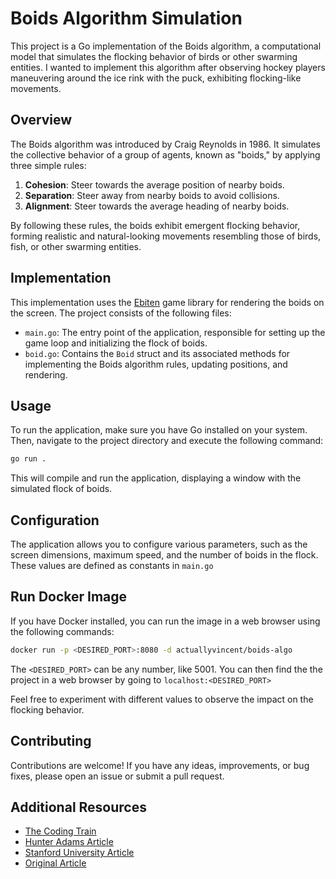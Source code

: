 # Boids Algorithm Simulation

This project is a Go implementation of the Boids algorithm, a computational model that simulates the flocking behavior of birds or other swarming entities. I wanted to implement this algorithm after observing hockey players maneuvering around the ice rink with the puck, exhibiting flocking-like movements.

## Overview

The Boids algorithm was introduced by Craig Reynolds in 1986. It simulates the collective behavior of a group of agents, known as "boids," by applying three simple rules:

1. **Cohesion**: Steer towards the average position of nearby boids.
2. **Separation**: Steer away from nearby boids to avoid collisions.
3. **Alignment**: Steer towards the average heading of nearby boids.

By following these rules, the boids exhibit emergent flocking behavior, forming realistic and natural-looking movements resembling those of birds, fish, or other swarming entities.

## Implementation

This implementation uses the [Ebiten](https://github.com/hajimehoshi/ebiten) game library for rendering the boids on the screen. The project consists of the following files:

- `main.go`: The entry point of the application, responsible for setting up the game loop and initializing the flock of boids.
- `boid.go`: Contains the `Boid` struct and its associated methods for implementing the Boids algorithm rules, updating positions, and rendering.

## Usage

To run the application, make sure you have Go installed on your system. Then, navigate to the project directory and execute the following command:

```bash
go run .
```

This will compile and run the application, displaying a window with the simulated flock of boids.

## Configuration

The application allows you to configure various parameters, such as the screen dimensions, maximum speed, and the number of boids in the flock. These values are defined as constants in `main.go`

## Run Docker Image
If you have Docker installed, you can run the image in a web browser using the following commands:
```bash
docker run -p <DESIRED_PORT>:8080 -d actuallyvincent/boids-algo
```

The ```<DESIRED_PORT>``` can be any number, like 5001. You can then find the the project in a web browser by going to ```localhost:<DESIRED_PORT>```

Feel free to experiment with different values to observe the impact on the flocking behavior.

## Contributing

Contributions are welcome! If you have any ideas, improvements, or bug fixes, please open an issue or submit a pull request.

## Additional Resources
- [The Coding Train](https://youtu.be/mhjuuHl6qHM?si=3WackXyBw3TpxFlN)
- [Hunter Adams Article](https://vanhunteradams.com/Pico/Animal_Movement/Boids-algorithm.html)
- [Stanford University Article](https://cs.stanford.edu/people/eroberts/courses/soco/projects/2008-09/modeling-natural-systems/boids.html)
- [Original Article](https://www.red3d.com/cwr/boids/)